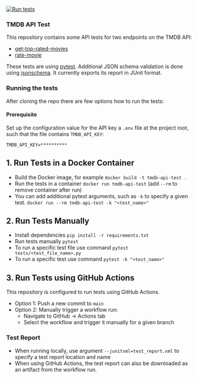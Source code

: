 [![Run tests](https://github.com/evitiska/TMDB-API-test/actions/workflows/runtests.yml/badge.svg?branch=main&event=push)](https://github.com/evitiska/TMDB-API-test/actions/workflows/runtests.yml)
### TMDB API Test

This repository contains some API tests for two endpoints on the TMDB API:
- [get-top-rated-movies](https://developers.themoviedb.org/3/movies/get-top-rated-movies)
- [rate-movie](https://developers.themoviedb.org/3/movies/rate-movie)

These tests are using [pytest](https://docs.pytest.org/en/stable/). Additional JSON schema validation is done using [jsonschema](https://python-jsonschema.readthedocs.io/en/stable/). 
It currently exports its report in JUnit format.

### Running the tests
After cloning the repo there are few options how to run the tests: 

#### Prerequisite
Set up the configuration value for the API key a `.env` file at the project root, such that the file contains `TMDB_API_KEY`:
```
TMDB_API_KEY=**********
```

## 1. Run Tests in a Docker Container
* Build the Docker image, for example `docker build -t tmdb-api-test .`
* Run the tests in a container `docker run tmdb-api-test` (add `--rm` to remove container after run)
* You can add additional pytest arguments, such as `-k` to specify a given test. `docker run --rm tmdb-api-test -k "<test_name>"`

## 2. Run Tests Manually
* Install dependencies `pip install -r requirements.txt`
* Run tests manually `pytest`
* To run a specific test file use command `pytest tests/<test_file_name>.py`
* To run a specific test use command `pytest -k "<test_name>"`

## 3. Run Tests using GitHub Actions
This repository is configured to run tests using GitHub Actions.

* Option 1: Push a new commit to `main` 
* Option 2: Manually trigger a workflow run:
  * Navigate to GitHub → Actions tab
  * Select the workflow and trigger it manually for a given branch

### Test Report

* When running locally, use argument `--junitxml=test_report.xml` to specify a test report location and name
* When using GitHub Actions, the test report can also be downloaded as an artifact from the workflow run.
